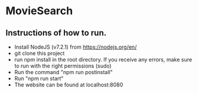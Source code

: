 # MovieSearch

## Instructions of how to run.

* Install NodeJS (v7.2.1) from https://nodejs.org/en/
* git clone this project
* run npm install in the root directory. If you receive any errors, make sure to run with the right permissions (sudo)
* Run the command "npm run postinstall"
* Run "npm run start"
* The website can be found at localhost:8080

